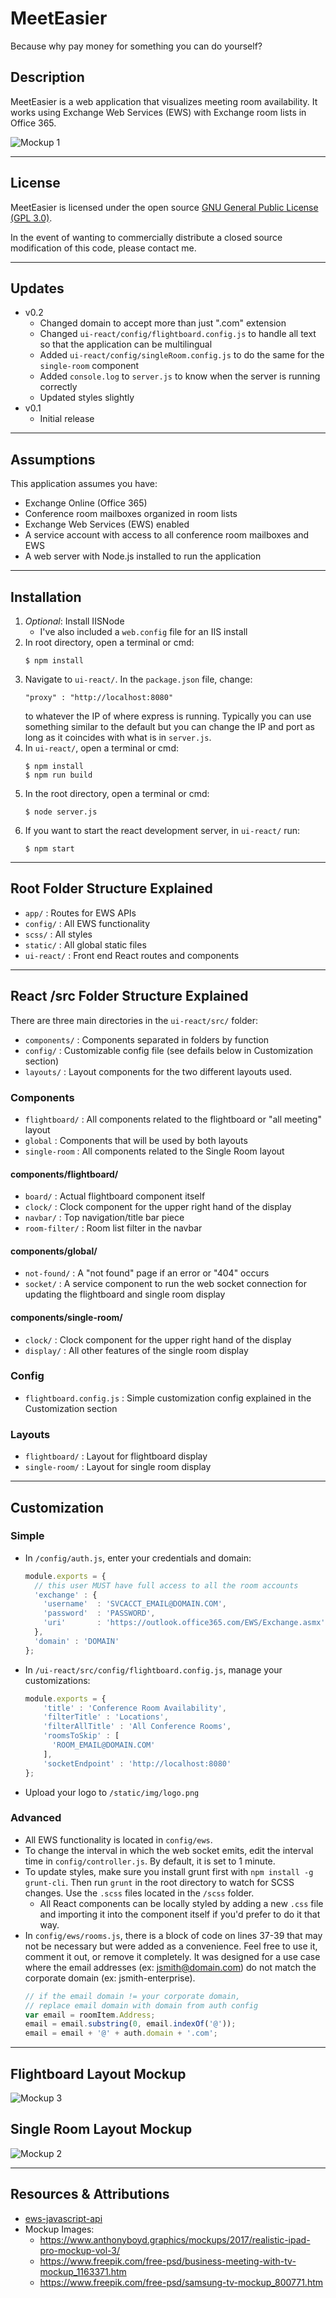 # MeetEasier

Because why pay money for something you can do yourself?

## Description

MeetEasier is a web application that visualizes meeting room availability.  It works using Exchange Web Services (EWS) with Exchange room lists in Office 365.

![Mockup 1](mockups/mockup-1.jpg)

***

## License

MeetEasier is licensed under the open source [GNU General Public License (GPL 3.0)](https://github.com/danxfisher/MeetEasier/blob/master/LICENSE).

In the event of wanting to commercially distribute a closed source modification of this code, please contact me.

***

## Updates

* v0.2
  * Changed domain to accept more than just ".com" extension
  * Changed `ui-react/config/flightboard.config.js` to handle all text so that the application can be multilingual
  * Added `ui-react/config/singleRoom.config.js` to do the same for the `single-room` component
  * Added `console.log` to `server.js` to know when the server is running correctly
  * Updated styles slightly
* v0.1
  * Initial release

***

## Assumptions

This application assumes you have:

* Exchange Online (Office 365)
* Conference room mailboxes organized in room lists
* Exchange Web Services (EWS) enabled
* A service account with access to all conference room mailboxes and EWS
* A web server with Node.js installed to run the application

***

## Installation

1. *Optional*: Install IISNode
    * I've also included a `web.config` file for an IIS install
2. In root directory, open a terminal or cmd:
    ```
    $ npm install
    ```
3. Navigate to `ui-react/`. In the `package.json` file, change:
    ```
    "proxy" : "http://localhost:8080"
    ```
    to whatever the IP of where express is running.  Typically you can use something similar to the default but you can change the IP and port as long as it coincides with what is in `server.js`.
4. In `ui-react/`, open a terminal or cmd:
    ```
    $ npm install
    $ npm run build
    ```
5. In the root directory, open a terminal or cmd:
    ```
    $ node server.js
    ```
6. If you want to start the react development server, in `ui-react/` run:
    ```
    $ npm start
    ```

***

## Root Folder Structure Explained

* `app/` : Routes for EWS APIs
* `config/` : All EWS functionality
* `scss/` : All styles
* `static/` : All global static files
* `ui-react/` : Front end React routes and components

***

## React /src Folder Structure Explained

There are three main directories in the `ui-react/src/` folder:

* `components/` : Components separated in folders by function
* `config/` : Customizable config file (see defails below in Customization section)
* `layouts/` : Layout components for the two different layouts used.

### Components

* `flightboard/` : All components related to the flightboard or "all meeting" layout
* `global` : Components that will be used by both layouts
* `single-room` : All components related to the Single Room layout

#### components/flightboard/

* `board/` : Actual flightboard component itself
* `clock/` : Clock component for the upper right hand of the display
* `navbar/` : Top navigation/title bar piece
* `room-filter/` : Room list filter in the navbar

#### components/global/

* `not-found/` : A "not found" page if an error or "404" occurs
* `socket/` : A service component to run the web socket connection for updating the flightboard and single room display

#### components/single-room/

* `clock/` : Clock component for the upper right hand of the display
* `display/` : All other features of the single room display

### Config

* `flightboard.config.js` : Simple customization config explained in the Customization section

### Layouts

* `flightboard/` : Layout for flightboard display
* `single-room/` : Layout for single room display

***

## Customization

### Simple

* In `/config/auth.js`, enter your credentials and domain:

    ```javascript
    module.exports = {
      // this user MUST have full access to all the room accounts
      'exchange' : {
        'username'  : 'SVCACCT_EMAIL@DOMAIN.COM',
        'password'  : 'PASSWORD',
        'uri'       : 'https://outlook.office365.com/EWS/Exchange.asmx'
      },
      'domain' : 'DOMAIN'
    };
    ```

* In `/ui-react/src/config/flightboard.config.js`, manage your customizations:

    ```javascript
    module.exports = {
        'title' : 'Conference Room Availability',
        'filterTitle' : 'Locations',
        'filterAllTitle' : 'All Conference Rooms',
        'roomsToSkip' : [
          'ROOM_EMAIL@DOMAIN.COM'
        ],
        'socketEndpoint' : 'http://localhost:8080'
    };
    ```

* Upload your logo to `/static/img/logo.png`

### Advanced

* All EWS functionality is located in `config/ews`.
* To change the interval in which the web socket emits, edit the interval time in `config/controller.js`.  By default, it is set to 1 minute.
* To update styles, make sure you install grunt first with `npm install -g grunt-cli`.  Then run `grunt` in the root directory to watch for SCSS changes.  Use the `.scss` files located in the `/scss` folder.
  * All React components can be locally styled by adding a new `.css` file and importing it into the component itself if you'd prefer to do it that way.
* In `config/ews/rooms.js`, there is a block of code on lines 37-39 that may not be necessary but were added as a convenience.  Feel free to use it, comment it out, or remove it completely.  It was designed for a use case where the email addresses (ex: jsmith@domain.com) do not match the corporate domain (ex: jsmith-enterprise).
    ```javascript
    // if the email domain != your corporate domain,
    // replace email domain with domain from auth config
    var email = roomItem.Address;
    email = email.substring(0, email.indexOf('@'));
    email = email + '@' + auth.domain + '.com';
    ```

***

## Flightboard Layout Mockup

![Mockup 3](mockups/mockup-3.jpg)

## Single Room Layout Mockup

![Mockup 2](mockups/mockup-2.jpg)

***

## Resources & Attributions

* [ews-javascript-api](https://github.com/gautamsi/ews-javascript-api)
* Mockup Images:
  * https://www.anthonyboyd.graphics/mockups/2017/realistic-ipad-pro-mockup-vol-3/
  * https://www.freepik.com/free-psd/business-meeting-with-tv-mockup_1163371.htm
  * https://www.freepik.com/free-psd/samsung-tv-mockup_800771.htm
